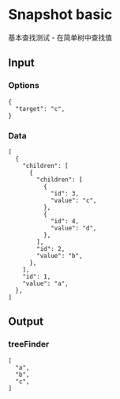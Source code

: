 # Snapshot basic

基本查找测试 - 在简单树中查找值

## Input

### Options
```json5
{
  "target": "c",
}
```

### Data
```json5
[
  {
    "children": [
      {
        "children": [
          {
            "id": 3,
            "value": "c",
          },
          {
            "id": 4,
            "value": "d",
          },
        ],
        "id": 2,
        "value": "b",
      },
    ],
    "id": 1,
    "value": "a",
  },
]
```

## Output

### treeFinder
```json5
[
  "a",
  "b",
  "c",
]
```